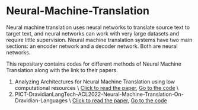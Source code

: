 # Neural-Machine-Translation

Neural machine translation uses neural networks to translate source text to target text, and neural networks can work with very large datasets and require little supervision. Neural machine translation systems have two main sections: an encoder network and a decoder network. Both are neural networks.

This repositary contains codes for different methods of Neural Machine Translation along with the link to their papers.

1. Analyzing Architectures for Neural Machine Translation using low computational resources \\
   [Click to read the paper](https://aircconline.com/ijnlc/V10N5/10521ijnlc02.pdf), [Go to the code](https://github.com/ekdnam/ein_translate) \\
2. PICT-DravidianLangTech-ACL2022-Neural-Machine-Translation-On-Dravidian-Languages \\ 
   [Click to read the paper](https://aclanthology.org/2022.dravidianlangtech-1.28.pdf), [Go to the code]([https://github.com/ekdnam/ein_translate](https://github.com/PICT-NLP/PICT-DravidianLangTech-ACL2022-Neural-Machine-Translation-On-Dravidian-Languages))

